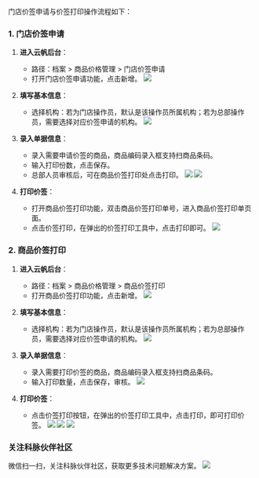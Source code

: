 门店价签申请与价签打印操作流程如下：

### 1. 门店价签申请

1. **进入云帆后台**：
   - 路径：档案 > 商品价格管理 > 门店价签申请
   - 打开门店价签申请功能，点击新增。
   ![](https://download.kemai.com.cn/damai/yunfan/yunfan/image_41945eaebaaf8c2799b596ea425f2919.png)

2. **填写基本信息**：
   - 选择机构：若为门店操作员，默认是该操作员所属机构；若为总部操作员，需要选择对应价签申请的机构。
   ![](https://download.kemai.com.cn/damai/yunfan/yunfan/image_401d58c2cdc6b1e2f6d3834a7a8a50e6.png)

3. **录入单据信息**：
   - 录入需要申请价签的商品，商品编码录入框支持扫商品条码。
   - 输入打印份数，点击保存。
   - 总部人员审核后，可在商品价签打印处点击打印。
   ![](https://download.kemai.com.cn/damai/yunfan/yunfan/image_cf10e5587afcb3df73fab6934d5946ca.png)
   ![](https://download.kemai.com.cn/damai/yunfan/yunfan/image_99cf993273d488815e196c6daa647f95.png)

4. **打印价签**：
   - 打开商品价签打印功能，双击商品价签打印单号，进入商品价签打印单页面。
   - 点击价签打印，在弹出的价签打印工具中，点击打印即可。
   ![](https://download.kemai.com.cn/damai/yunfan/yunfan/image_ab03884eddd9d0e4b45e7e982444d100.png)

### 2. 商品价签打印

1. **进入云帆后台**：
   - 路径：档案 > 商品价格管理 > 商品价签打印
   - 打开商品价签打印功能，点击新增。
   ![](https://download.kemai.com.cn/damai/yunfan/yunfan/image_525cf194fa312ad823f5317c2002d7e6.png)

2. **填写基本信息**：
   - 选择机构：若为门店操作员，默认是该操作员所属机构；若为总部操作员，需要选择对应价签申请的机构。
   ![](https://download.kemai.com.cn/damai/yunfan/yunfan/image_c61a09a5df6b891409ab9396bc54bd01.png)

3. **录入单据信息**：
   - 录入需要打印价签的商品，商品编码录入框支持扫商品条码。
   - 输入打印数量，点击保存，审核。
   ![](https://download.kemai.com.cn/damai/yunfan/yunfan/image_5b62efbb17abfc3426df2254c7160ed1.png)

4. **打印价签**：
   - 点击价签打印按钮，在弹出的价签打印工具中，点击打印，即可打印价签。
   ![](https://download.kemai.com.cn/damai/yunfan/yunfan/image_284b88bfabc51108caf8e2b76470aa73.png)
   ![](https://download.kemai.com.cn/damai/yunfan/yunfan/image_c6de22aa8538614d5c9dddc655507b77.png)
   ![](https://download.kemai.com.cn/damai/yunfan/yunfan/image_772ddc9e7a46b6458849ca209f7b61f6.png)

### 关注科脉伙伴社区
微信扫一扫，关注科脉伙伴社区，获取更多技术问题解决方案。
![](https://download.kemai.com.cn/damai/yunfan/yunfan/image_650b8b40723c275908ebfd337c13df9f.png)
